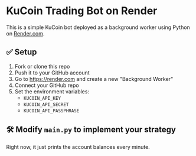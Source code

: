# KuCoin Trading Bot on Render

This is a simple KuCoin bot deployed as a background worker using Python on [Render.com](https://render.com).

## ✅ Setup

1. Fork or clone this repo
2. Push it to your GitHub account
3. Go to https://render.com and create a new "Background Worker"
4. Connect your GitHub repo
5. Set the environment variables:
   - `KUCOIN_API_KEY`
   - `KUCOIN_API_SECRET`
   - `KUCOIN_API_PASSPHRASE`

## 🛠 Modify `main.py` to implement your strategy

Right now, it just prints the account balances every minute.
